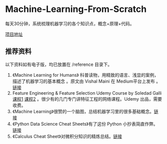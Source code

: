 # Machine-Learning-From-Scratch



每天30分钟，系统梳理机器学习的各个知识点，概念+原理+代码。

[项目地址](https://machine-learning-from-scratch.readthedocs.io/zh_CN/latest/)





## 推荐资料

以下资料如有电子版，均已放置在 /reference 目录下。

1. 《Machine Learning for Humans》 科普读物，用精致的语言、浅显的案例，描述了机器学习的基本概念 。原文由 Vishal Maini 在 Medium平台上发布 。[链接]( https://medium.com/@v_maini)
2. Feature Engineering & Feature Selection Udemy Course by Soledad Galli  [课程1](https://www.udemy.com/feature-engineering-for-machine-learning/learn/v4/overview) [课程2](https://www.udemy.com/feature-selection-for-machine-learning/learn/v4/overview) 。很少有的几门专门讲特征工程的网络课程。Udemy 出品，需要收费。
3. 《Machine Learning》很赞的一个脑图，总结机器学习里的很多基础概念。[链接](https://github.com/dformoso/machine-learning-mindmap)
4. 《Python Data Science Cheat Sheets》有了这份 Python 小抄表简直作弊。 [链接](https://github.com/13918078239/Machine-Learning-From-Scratch/tree/master/reference)
5. 《Calculus Cheat Sheet》对微积分知识的精炼总结。[链接](http://tutorial.math.lamar.edu/pdf/Calculus_Cheat_Sheet_All.pdf)

